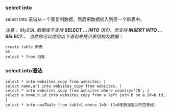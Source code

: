 ### select into

select into 语句从一个表复制数据，然后把数据插入到另一个新表中。

*注意：
MySQL 数据库不支持 <b>SELECT ... INTO</b> 语句，但支持  <b>INSERT INTO ... SELECT </b>。
当然你可以使用以下语句来拷贝表结构及数据：*

```
create table 新表
as
select * from 旧表
```

### select into语法
```
select * into websites_copy from websites; |
select name,url into websites_copy from websites; |
select * into websites_copy from websites where country='CN'; |
select a.name,b.id into websites_copy from a left join b on a.id=b.id; |
select * into newTbale from table1 where 1=0; (1=0无数据返回的空表格)  
```